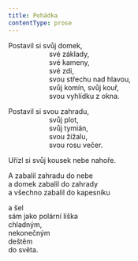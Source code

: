 ```yaml
---
title: Pohádka
contentType: prose
---
```


Postavil si svůj domek,  
                     své základy,  
                     své kameny,  
                     své zdi,  
                     svou střechu nad hlavou,  
                     svůj komín, svůj kouř,  
                     svou vyhlídku z okna.

Postavil si svou zahradu,  
                     svůj plot,  
                     svůj tymián,  
                     svou žížalu,  
                     svou rosu večer.

Uřízl si svůj kousek nebe nahoře.

A zabalil zahradu do nebe  
a domek zabalil do zahrady  
a všechno zabalil do kapesníku

a šel  
sám jako polární liška  
chladným,  
nekonečným  
deštěm  
do světa.
